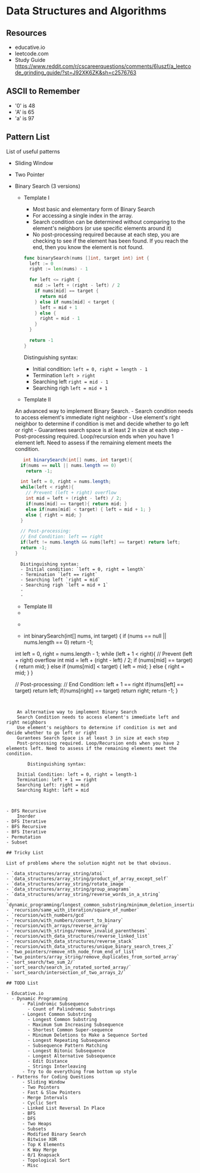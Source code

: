 # Data Structures and Algorithms

## Resources

- educative.io
- leetcode.com
- Study Guide https://www.reddit.com/r/cscareerquestions/comments/6luszf/a_leetcode_grinding_guide/?st=J92XK6ZK&sh=c2576763

## ASCII to Remember

- '0' is 48
- 'A' is 65
- 'a' is 97

## Pattern List

List of useful patterns

- Sliding Window
- Two Pointer
- Binary Search (3 versions)
    - Template I

        - Most basic and elementary form of Binary Search
        - For accessing a single index in the array.
        - Search condition can be determined without comparing to the element's neighbors (or use specific elements around it)
        - No post-processing required because at each step, you are checking to see if the element has been found. If you reach the end, then you know the element is not found.

        ```go
        func binarySearch(nums []int, target int) int {
          left := 0
          right := len(nums) - 1

          for left <= right {
            mid := left + (right - left) / 2
            if nums[mid] == target {
              return mid
            } else if nums[mid] < target {
              left = mid + 1
            } else {
              right = mid - 1
            }
          }

          return -1
        }
        ```

        Distinguishing syntax:
        - Initial condition: `left = 0, right = length - 1`
        - Termination `left > right`
        - Searching left `right = mid - 1`
        - Searching righ `left = mid + 1`

    - Template II

    An advanced way to implement Binary Search.
      - Search condition needs to access element's immediate right neighbor
      - Use element's right neighbor to determine if condition is met and decide whether to go left or right
      - Guarantees search space is at least 2 in size at each step
      - Post-processing required. Loop/recursion ends when you have 1 element left. Need to assess if the remaining element meets the condition.

    ```java
       int binarySearch(int[] nums, int target){
      if(nums == null || nums.length == 0)
        return -1;

      int left = 0, right = nums.length;
      while(left < right){
        // Prevent (left + right) overflow
        int mid = left + (right - left) / 2;
        if(nums[mid] == target){ return mid; }
        else if(nums[mid] < target) { left = mid + 1; }
        else { right = mid; }
      }

      // Post-processing:
      // End Condition: left == right
      if(left != nums.length && nums[left] == target) return left;
      return -1;
    }
    ```

        Distinguishing syntax:
        - Initial condition: `left = 0, right = length`
        - Termination `left == right`
        - Searching left `right = mid`
        - Searching righ `left = mid + 1`
        -
        -
    - Template III
    -
    - ```java
    - int binarySearch(int[] nums, int target) {
    if (nums == null || nums.length == 0)
        return -1;

    int left = 0, right = nums.length - 1;
    while (left + 1 < right){
        // Prevent (left + right) overflow
        int mid = left + (right - left) / 2;
        if (nums[mid] == target) {
            return mid;
        } else if (nums[mid] < target) {
            left = mid;
        } else {
            right = mid;
        }
    }

    // Post-processing:
    // End Condition: left + 1 == right
    if(nums[left] == target) return left;
    if(nums[right] == target) return right;
    return -1;
}
```


    An alternative way to implement Binary Search
    Search Condition needs to access element's immediate left and right neighbors
    Use element's neighbors to determine if condition is met and decide whether to go left or right
    Gurantees Search Space is at least 3 in size at each step
    Post-processing required. Loop/Recursion ends when you have 2 elements left. Need to assess if the remaining elements meet the condition.

        Distinguishing syntax:

    Initial Condition: left = 0, right = length-1
    Termination: left + 1 == right
    Searching Left: right = mid
    Searching Right: left = mid



- DFS Recursive
    Inorder
- DFS Iterative
- BFS Recursive
- BFS Iterative
- Permutation
- Subset
 
## Tricky List

List of problems where the solution might not be that obvious.

- `data_structures/array_string/atoi`
- `data_structures/array_string/product_of_array_except_self`
- `data_structures/array_string/rotate_image`
- `data_structures/array_string/group_anagrams`
- `data_structures/array_string/reverse_words_in_a_string`
- `dynamic_programming/longest_common_substring/minimum_deletion_insertion_to_transform`
- `recursion/same_with_iteration/square_of_number`
- `recursion/with_numbers/gcd`
- `recursion/with_numbers/convert_to_binary`
- `recursion/with_arrays/reverse_array`
- `recursion/with_strings/remove_invalid_parentheses`
- `recursion/with_data_structures/reverse_linked_list`
- `recursion/with_data_structures/reverse_stack`
- `recursion/with_data_structures/unique_binary_search_trees_2`
- `two_pointers/remove_nth_node_from_end_of_list`
- `two_pointers/array_string/remove_duplicates_from_sorted_array`
- `sort_search/two_sum_2/`
- `sort_search/search_in_rotated_sorted_array/`
- `sort_search/intersection_of_two_arrays_2/`

## TODO List

- Educative.io
  - Dynamic Programming
      - Palindromic Subsequence
        - Count of Palindromic Substrings
      - Longest Common Substring
        - Longest Common Substring
        - Maximum Sum Increasing Subsequence
        - Shortest Common Super-sequence
        - Minimum Deletions to Make a Sequence Sorted
        - Longest Repeating Subsequence
        - Subsequence Pattern Matching
        - Longest Bitonic Subsequence
        - Longest Alternative Subsequence
        - Edit Distance
        - Strings Interleaving
      - Try to do everything from bottom up style
  - Patterns for Coding Questions
      - Sliding Window
      - Two Pointers
      - Fast & Slow Pointers
      - Merge Intervals
      - Cyclic Sort
      - Linked List Reversal In Place
      - BFS
      - DFS
      - Two Heaps
      - Subsets
      - Modified Binary Search
      - Bitwise XOR
      - Top K Elements
      - K Way Merge
      - 0/1 Knapsack
      - Topological Sort
      - Misc
